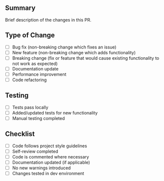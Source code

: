 ## Summary
Brief description of the changes in this PR.

## Type of Change
- [ ] Bug fix (non-breaking change which fixes an issue)
- [ ] New feature (non-breaking change which adds functionality)
- [ ] Breaking change (fix or feature that would cause existing functionality to not work as expected)
- [ ] Documentation update
- [ ] Performance improvement
- [ ] Code refactoring

## Testing
- [ ] Tests pass locally
- [ ] Added/updated tests for new functionality
- [ ] Manual testing completed

## Checklist
- [ ] Code follows project style guidelines
- [ ] Self-review completed
- [ ] Code is commented where necessary
- [ ] Documentation updated (if applicable)
- [ ] No new warnings introduced
- [ ] Changes tested in dev environment
